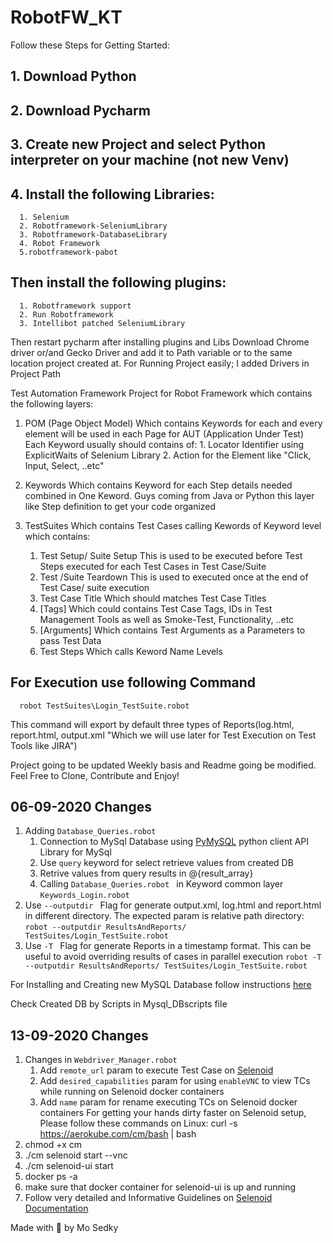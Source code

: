 # RobotFW_KT

Follow these Steps for Getting Started: 
## 1. Download Python 
## 2. Download Pycharm 
## 3. Create new Project and select Python interpreter on your machine (not new Venv)
## 4. Install the following Libraries:
      1. Selenium
      2. Robotframework-SeleniumLibrary
      3. Robotframework-DatabaseLibrary
      4. Robot Framework
      5.robotframework-pabot
## Then install the following plugins:
      1. Robotframework support
      2. Run Robotframework
      3. Intellibot patched SeleniumLibrary
Then restart pycharm after installing plugins and Libs
Download Chrome driver or/and Gecko Driver and add it to Path variable or to the same location project created at. For Running Project easily; I added Drivers in Project Path

Test Automation Framework Project for Robot Framework which contains the following layers:
1. POM (Page Object Model)
    Which contains Keywords for each and every element will be used in each Page for AUT (Application Under Test)
    Each Keyword usually should contains of:
        1. Locator Identifier using ExplicitWaits of Selenium Library
        2. Action for the Element like "Click, Input, Select, ..etc"
2. Keywords
    Which contains Keyword for each Step details needed combined in One Keword. Guys coming from Java or Python this layer like Step definition to get your code organized
    
3. TestSuites
    Which contains Test Cases calling Kewords of Keyword level which contains:
      1. Test Setup/ Suite Setup
        This is used to be executed before Test Steps executed for each Test Cases in Test Case/Suite
      2. Test /Suite Teardown
        This is used to executed once at the end of Test Case/ suite execution
      3. Test Case Title
        Which should matches Test Case Titles
      4. [Tags]
        Which could contains Test Case Tags, IDs in Test Management Tools as well as Smoke-Test, Functionality, ..etc
      5. [Arguments]
        Which contains Test Arguments as a Parameters to pass Test Data 
      6. Test Steps
        Which calls Keword Name Levels

## For Execution use following Command
      robot TestSuites\Login_TestSuite.robot
This command will export by default three types of Reports(log.html, report.html, output.xml "Which we will use later for Test Execution on Test Tools like JIRA")

Project going to be updated Weekly basis and Readme going be modified. Feel Free to Clone, Contribute and Enjoy!

## 06-09-2020 Changes
1.   Adding ```Database_Queries.robot ```
      1. Connection to MySql Database using [PyMySQL](https://pypi.org/project/PyMySQL/) python client API Library for MySql
      2. Use ```query``` keyword for select retrieve values from created DB
      3. Retrive values from query results in @{result_array}
      4. Calling ```Database_Queries.robot ``` in Keyword common layer ```Keywords_Login.robot ```
2.   Use ```--outputdir ``` Flag for generate output.xml, log.html and report.html in different directory. The expected param is relative path directory:
```robot --outputdir ResultsAndReports/ TestSuites/Login_TestSuite.robot``` 
3.   Use ```-T ``` Flag for generate Reports in a timestamp format. This can be useful to avoid overriding results of cases in parallel execution
```robot -T --outputdir ResultsAndReports/ TestSuites/Login_TestSuite.robot```

For Installing and Creating new MySQL Database follow instructions [here](https://support.rackspace.com/how-to/install-mysql-server-on-the-ubuntu-operating-system/)

Check Created DB by Scripts in Mysql_DBscripts file

## 13-09-2020 Changes
1.   Changes in ```Webdriver_Manager.robot ```
      1. Add ```remote_url``` param to execute Test Case on [Selenoid](https://github.com/aerokube/selenoid)
      2. Add ```desired_capabilities``` param for using ```enableVNC``` to view TCs while running on Selenoid docker containers
      3. Add ```name``` param for rename executing TCs on Selenoid docker containers
For getting your hands dirty faster on Selenoid setup, Please follow these commands on Linux:
curl -s https://aerokube.com/cm/bash | bash 
1. chmod +x cm
2.  ./cm selenoid start --vnc
3. ./cm selenoid-ui start
4.  docker ps -a
5.  make sure that docker container for selenoid-ui is up and running
6. Follow very detailed and Informative Guidelines on [Selenoid Documentation](https://aerokube.com/selenoid/latest/) 

Made with :green_heart: by Mo Sedky
